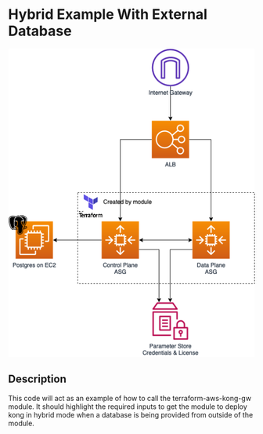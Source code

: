 # Hybrid Example With External Database

![architecture-diagram](https://raw.githubusercontent.com/dwp/terraform-aws-kong-gateway/main/examples/hybrid_external_database/hybrid_external_database.png)

## Description

This code will act as an example of how to call the terraform-aws-kong-gw module.
It should highlight the required inputs to get the module to deploy kong in hybrid
mode when a database is being provided from outside of the module.
